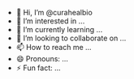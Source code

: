 - 👋 Hi, I’m @curahealbio
- 👀 I’m interested in ...
- 🌱 I’m currently learning ...
- 💞️ I’m looking to collaborate on ...
- 📫 How to reach me ...
- 😄 Pronouns: ...
- ⚡ Fun fact: ...

<!---
curahealbio/curahealbio is a ✨ special ✨ repository because its `README.md` (this file) appears on your GitHub profile.
You can click the Preview link to take a look at your changes.
--->
